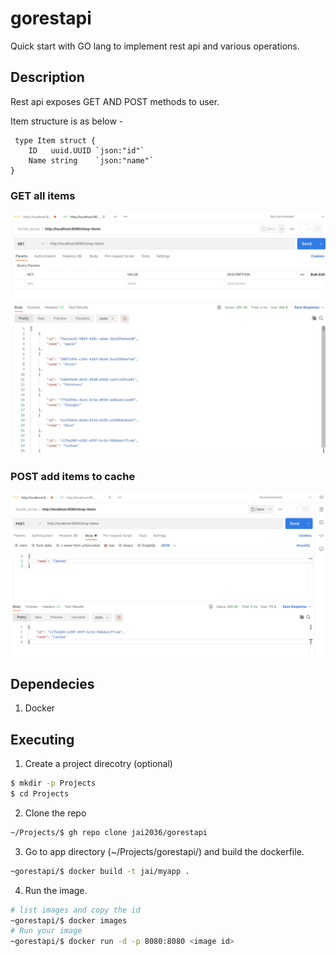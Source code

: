 # gorestapi
Quick start with  GO lang to implement rest api and various operations. 

## Description
Rest api exposes GET AND POST methods to user. 

Item structure is as below -
```golang
 type Item struct {
	ID   uuid.UUID `json:"id"`
	Name string    `json:"name"`
}
```


### GET all items
![get](https://github.com/jai2036/gorestapi/blob/master/IMAGES/GO-rest-get-api.png)

### POST add items to cache
![post](https://github.com/jai2036/gorestapi/blob/master/IMAGES/GO-rest-post-api.png)


## Dependecies
1. Docker 

## Executing
1. Create a project direcotry (optional) 
```bash
$ mkdir -p Projects 
$ cd Projects
```
2. Clone the repo
```bash
~/Projects/$ gh repo clone jai2036/gorestapi
```
3. Go to app directory (~/Projects/gorestapi/) and build the dockerfile. 
```bash
~gorestapi/$ docker build -t jai/myapp .
```
4. Run the image.
```bash
# list images and copy the id
~gorestapi/$ docker images
# Run your image 
~gorestapi/$ docker run -d -p 8080:8080 <image id>
```
